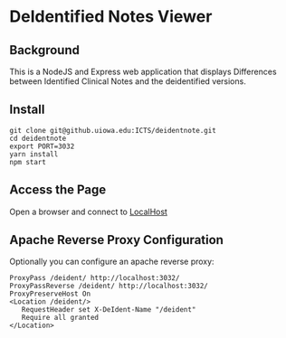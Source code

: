 # DeIdentified Notes Viewer

## Background
This is a NodeJS and Express web application that displays Differences between Identified Clinical Notes and the deidentified versions.

## Install
    
    git clone git@github.uiowa.edu:ICTS/deidentnote.git 
    cd deidentnote
    export PORT=3032
    yarn install
    npm start

## Access the Page 

Open a browser and connect to [LocalHost](http://localhost:3032/)




## Apache Reverse Proxy Configuration
Optionally you can configure an apache reverse proxy:

    ProxyPass /deident/ http://localhost:3032/
    ProxyPassReverse /deident/ http://localhost:3032/
    ProxyPreserveHost On
    <Location /deident/>
       RequestHeader set X-DeIdent-Name "/deident"
       Require all granted
    </Location>

